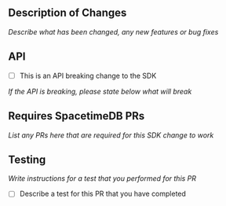 ## Description of Changes
*Describe what has been changed, any new features or bug fixes*

## API

 - [ ] This is an API breaking change to the SDK

*If the API is breaking, please state below what will break*


## Requires SpacetimeDB PRs
*List any PRs here that are required for this SDK change to work*

## Testing
*Write instructions for a test that you performed for this PR*

- [ ] Describe a test for this PR that you have completed

